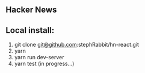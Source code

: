 ## Hacker News

Local install:
----------------------
1. git clone git@github.com:stephRabbit/hn-react.git
2. yarn
3. yarn run dev-server
4. yarn test (in progress...)
